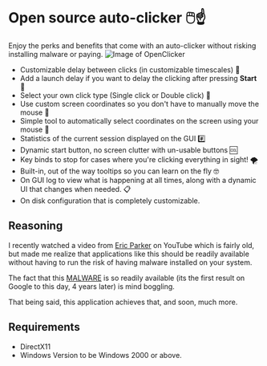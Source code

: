 # Open source auto-clicker 🖱️☝️

Enjoy the perks and benefits that come with an auto-clicker without risking installing malware or paying. 
![Image of OpenClicker](https://github.com/deetonn/OpenClicker/blob/master/OpenClicker/assets/media/app-screenshot-v2.png)
 * Customizable delay between clicks (in customizable timescales) 🦥
 * Add a launch delay if you want to delay the clicking after pressing **Start** 🚀
 * Select your own click type (Single click or Double click) 🤩
 * Use custom screen coordinates so you don't have to manually move the mouse 🐬
 * Simple tool to automatically select coordinates on the screen using your mouse 🎰
 * Statistics of the current session displayed on the GUI #️⃣
 * Dynamic start button, no screen clutter with un-usable buttons 🆒
 * Key binds to stop for cases where you're clicking everything in sight! 🌪️
 * Built-in, out of the way tooltips so you can learn on the fly 🤓
 * On GUI log to view what is happening at all times, along with a dynamic UI that changes when needed. 📋
 * On disk configuration that is completely customizable.

## Reasoning
I recently watched a video from [Eric Parker](https://www.youtube.com/watch?v=pN6VyYOfLIk) on YouTube which is fairly old, but made me realize that applications like this should be readily available without having to run the risk of having malware installed on your system.

The fact that this [MALWARE](https://sourceforge.net/projects/orphamielautoclicker/) is so readily available (its the first result on Google to this day, 4 years later) is mind boggling.

That being said, this application achieves that, and soon, much more.
## Requirements
* DirectX11
* Windows Version to be Windows 2000 or above.